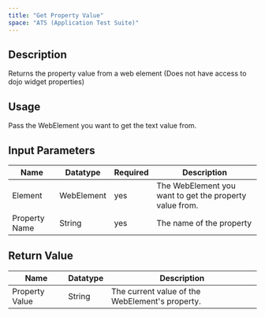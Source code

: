 ```yaml
---
title: "Get Property Value"
space: "ATS (Application Test Suite)"
---
```

## Description
Returns the property value from a web element
(Does not have access to dojo widget properties)


## Usage
Pass the WebElement you want to get the text value from.

## Input Parameters


Name | Datatype | Required | Description
---- | -------- | ------- |---------------
Element | WebElement | yes | The WebElement you want to get the property value from.
Property Name | String | yes | The name of the property
## Return Value

Name | Datatype | Description
---- | --------- | ---------------
Property Value | String | The current value of the WebElement's property.
